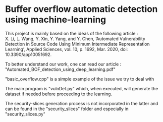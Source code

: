 # Buffer overflow automatic detection using machine-learning

This project is mainly based on the ideas of the following article :  
X. Li, L. Wang, Y. Xin, Y. Yang, and Y. Chen, ‘Automated Vulnerability Detection in Source Code Using Minimum Intermediate Representation Learning’, Applied Sciences, vol. 10, p. 1692, Mar. 2020, doi: 10.3390/app10051692.

To better understand our work, one can read our article : "Automated_BOF_detection_using_deep_learning.pdf"

"basic_overflow.cpp" is a simple example of the issue we try to deal with

The main program is "vulnDet.py" which, when executed, will generate the dataset if needed before proceeding to the learning.

The security-slices generation process is not incorporated in the latter and can be found in the "security_slices" folder and especially in "security_slices.py"
